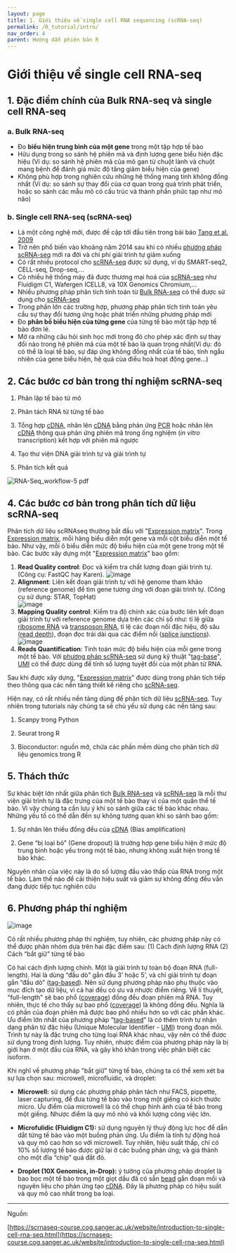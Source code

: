 ```yaml
---
layout: page
title: 1. Giới thiệu về single cell RNA sequencing (scRNA-seq)
permalink: /R_tutorial/intro/
nav_order: 4
parent: Hướng dẫn phiên bản R
---
```


# Giới thiệu về single cell RNA-seq

## 1. Đặc điểm chính của Bulk RNA-seq và single cell RNA-seq

### a. Bulk RNA-seq

-	Đo **biểu hiện trung bình của một gene** trong một tập hợp tế bào 
-	Hữu dụng trong so sánh hệ phiên mã và định lượng gene biểu hiện đặc hiệu (Ví dụ: so sánh hệ phiên mã của mô gan từ chuột lành và chuột mang bệnh để đánh giá mức độ tăng giảm biểu hiện của gene)
-	Không phù hợp trong nghiên cứu những hệ thống mang tính không đồng nhất (Ví dụ: so sánh sự thay đổi của cơ quan trong quá trình phát triển, hoặc so sánh các mẫu mô có cấu trúc và thành phần phức tạp như mô não)

### b. Single cell RNA-seq (scRNA-seq)

-	Là một công nghệ mới, được đề cập tới đầu tiên trong bài báo [Tang et al. 2009](https://www.nature.com/articles/nmeth.1315)
- Trở nên phổ biến vào khoảng năm 2014 sau khi có nhiều <a target="_blank" href="https://rnaseqcoban.github.io/R/def//#phương-pháp-scrna-seq" data-tooltip="{{site.data.dict.Phuong_phap_scRNA_seq}}"  data-tooltip-location="top">phương pháp scRNA-seq</a> mới ra đời và chi phí giải trình tự giảm xuống
-	Có rất nhiều protocol cho <a target="_blank" href="https://rnaseqcoban.github.io/R/def//#scrna-seq" data-tooltip="{{site.data.dict.ScRNA_seq}}"  data-tooltip-location="top">scRNA-seq</a> được sử dụng, ví dụ SMART-seq2, CELL-seq, Drop-seq,...
-	Có nhiều hệ thống máy đã được thương mại hoá của <a target="_blank" href="https://rnaseqcoban.github.io/R/def//#scrna-seq" data-tooltip="{{site.data.dict.ScRNA_seq}}"  data-tooltip-location="top">scRNA-seq</a> như Fluidigm C1, Wafergen ICELL8, và 10X Genomics Chromium,...
-	Nhiều phương pháp phân tích tính toán từ <a target="_blank" href="https://rnaseqcoban.github.io/R/def/#bulk-rna-seq" data-tooltip="{{site.data.dict.Bulk_RNA_seq}}"  data-tooltip-location="top">Bulk RNA-seq</a> có thể được sử dụng cho <a target="_blank" href="https://rnaseqcoban.github.io/R/def//#scrna-seq" data-tooltip="{{site.data.dict.ScRNA_seq}}"  data-tooltip-location="top">scRNA-seq</a>
-	Trong phần lớn các trường hợp, phương pháp phân tích tính toán yêu cầu sự thay đổi tương ứng hoặc phát triển những phương pháp mới 
-	Đo **phân bố biểu hiện của từng gene** của từng tế bào một tập hợp tế bào đơn lẻ. 
- Mở ra những câu hỏi sinh học mới trong đó cho phép xác định sự thay đổi nào trong hệ phiên mã của một tế bào là quan trọng nhất(Ví dụ: đó có thể là loại tế bào, sự đáp ứng không đồng nhất của tế bào, tính ngẫu nhiên của gene biểu hiện, hệ quả của điều hoà hoạt động gene...)

## 2. Các bước cơ bản trong thí nghiệm scRNA-seq

1. Phân lập tế bào từ mô 

2. Phân tách RNA từ từng tế bào 

3. Tổng hợp <a target="_blank" href="https://rnaseqcoban.github.io/R/def/#cdna" data-tooltip="{{site.data.dict.cDNA}}" data-tooltip-location="top">cDNA</a>, nhân lên <a target="_blank" href="https://rnaseqcoban.github.io/R/def/#cdna" data-tooltip="{{site.data.dict.cDNA}}" data-tooltip-location="top">cDNA</a> bằng phản ứng <a target="_blank" href="https://rnaseqcoban.github.io/R/def/#pcr" data-tooltip="{{site.data.dict.PCR}}" data-tooltip-location="top">PCR</a> hoặc nhân lên <a target="_blank" href="https://rnaseqcoban.github.io/R/def/#cdna" data-tooltip="{{site.data.dict.cDNA}}" data-tooltip-location="top">cDNA</a> thông qua phản ứng phiên mã trong ống nghiệm (*in vitro* transcription) kết hợp với phiên mã ngược 

4. Tạo thư viện DNA giải trình tự và giải trình tự 

5. Phân tích kết quả 

![RNA-Seq_workflow-5 pdf](https://user-images.githubusercontent.com/59919924/111622576-78713600-883d-11eb-9b16-fcfdcbdb8972.jpg)



## 4. Các bước cơ bản trong phân tích dữ liệu scRNA-seq
Phân tích dữ liệu scRNAseq thường bắt đầu với "<a target="_blank" href="https://rnaseqcoban.github.io/R/def//#count-matrixexpression-matrix" data-tooltip="{{site.data.dict.Count_matrix}}"  data-tooltip-location="top">Expression matrix</a>". Trong <a target="_blank" href="https://rnaseqcoban.github.io/R/def//#count-matrixexpression-matrix" data-tooltip="{{site.data.dict.Count_matrix}}"  data-tooltip-location="top">Expression matrix</a>, mỗi hàng biểu diễn một gene và mỗi cột biểu diễn một tế bào. Như vậy, mỗi ô biểu diễn mức độ biểu hiện của một gene trong một tế bào. 
Các bước xây dựng một "<a target="_blank" href="https://rnaseqcoban.github.io/R/def//#count-matrixexpression-matrix" data-tooltip="{{site.data.dict.Count_matrix}}"  data-tooltip-location="top">Expression matrix</a>" bao gồm: 

1. **Read Quality control**: Đọc và kiểm tra chất lượng đoạn giải trình tự. (Công cụ: FastQC hay Karen).
![image](https://user-images.githubusercontent.com/59919924/112940337-bc870380-9178-11eb-8cb6-21636601b279.png)
2. **Alignment**: Liên kết đoạn giải trình tự với hệ genome tham khảo (reference genome) để tìm gene tương ứng với đoạn giải trình tự. (Công cụ sử dụng: STAR, TopHat)  
![image](https://user-images.githubusercontent.com/59919924/112940242-9b261780-9178-11eb-976c-bb6ec2d56b13.png)
3. **Mapping Quality control**: Kiểm tra độ chính xác của bước liên kết đoạn giải trình tự với reference genome dựa trên các chỉ số như: tỉ lệ giữa <a target="_blank" href="https://rnaseqcoban.github.io/R/def//#ribosome-rna" data-tooltip="{{site.data.dict.Ribosome_RNA}}"  data-tooltip-location="top">ribosome RNA</a> và <a target="_blank" href="https://rnaseqcoban.github.io/R/def//#transposon-rna" data-tooltip="{{site.data.dict.Transposon_RNA}}"  data-tooltip-location="top">transposon RNA</a>, tỉ lệ các đoạn nối đặc hiệu, độ sâu (<a target="_blank" href="https://rnaseqcoban.github.io/R/def//#read-depth" data-tooltip="{{site.data.dict.Read_depth}}"  data-tooltip-location="top">read depth</a>), đoạn đọc trải dài qua các điểm nối (<a target="_blank" href="https://rnaseqcoban.github.io/R/def//#splice-junctionsmối-nối" data-tooltip="{{site.data.dict.Splice_junctions}}"  data-tooltip-location="top">splice junctions</a>).  
![image](https://user-images.githubusercontent.com/59919924/112940214-906b8280-9178-11eb-9ef0-24cddc201055.png)
4. **Reads Quantification**: Tính toán mức độ biểu hiện của mỗi gene trong một tế bào. Với <a target="_blank" href="https://rnaseqcoban.github.io/R/def//#phương-pháp-scrna-seq" data-tooltip="{{site.data.dict.Phuong_phap_scRNA_seq}}"  data-tooltip-location="top">phương pháp scRNA-seq</a> sử dụng kỹ thuật "<a target="_blank" href="https://rnaseqcoban.github.io/R/def//#tag-base" data-tooltip="{{site.data.dict.Tag_base}}"  data-tooltip-location="top">tag-base</a>", <a target="_blank" href="https://rnaseqcoban.github.io/R/def//#umi" data-tooltip="{{site.data.dict.UMI}}"  data-tooltip-location="top">UMI</a> có thể được dùng để tính số lượng tuyệt đối của một phân tử RNA. 

Sau khi được xây dựng, "<a target="_blank" href="https://rnaseqcoban.github.io/R/def//#count-matrixexpression-matrix" data-tooltip="{{site.data.dict.Count_matrix}}"  data-tooltip-location="top">Expression matrix</a>" được dùng trong phân tích tiếp theo thông qua các nền tảng thiết kế riêng cho <a target="_blank" href="https://rnaseqcoban.github.io/R/def//#scrna-seq" data-tooltip="{{site.data.dict.ScRNA_seq}}"  data-tooltip-location="top">scRNA-seq</a>. 

Hiện nay, có rất nhiều nền tảng dùng để phân tích dữ liệu <a target="_blank" href="https://rnaseqcoban.github.io/R/def//#scrna-seq" data-tooltip="{{site.data.dict.ScRNA_seq}}"  data-tooltip-location="top">scRNA-seq</a>. Tuy nhiên trong tutorials này chúng ta sẽ chủ yếu sử dụng các nền tảng sau:

1. Scanpy trong Python

2. Seurat trong R

3. Bioconductor: nguồn mở, chứa các phần mềm dùng cho phân tích dữ liệu genomics trong R

## 5. Thách thức

Sự khác biệt lớn nhất giữa phân tích <a target="_blank" href="https://rnaseqcoban.github.io/R/def/#bulk-rna-seq" data-tooltip="{{site.data.dict.Bulk_RNA_seq}}"  data-tooltip-location="top">Bulk RNA-seq</a> và <a target="_blank" href="https://rnaseqcoban.github.io/R/def//#scrna-seq" data-tooltip="{{site.data.dict.ScRNA_seq}}"  data-tooltip-location="top">scRNA-seq</a> là mỗi thư viện giải trình tự là đặc trưng của một tế bào thay vì của một quần thể tế bào. Vì vậy chúng ta cần lưu ý khi so sánh giữa các tế bào khác nhau. Những yếu tố có thể dẫn đến sự không tương quan khi so sánh bao gồm:

1. Sự nhân lên thiếu đồng đều của <a target="_blank" href="https://rnaseqcoban.github.io/R/def/#cdna" data-tooltip="{{site.data.dict.cDNA}}" data-tooltip-location="top">cDNA</a> (Bias amplification)

2. Gene “bị loại bỏ” (Gene dropout) là trường hợp gene biểu hiện ở mức độ trung bình hoặc yếu trong một tế bào, nhưng không xuất hiện trong tế bào khác. 

Nguyên nhân của việc này là do số lượng đầu vào thấp của RNA trong một tế bào. Làm thế nào để cải thiện hiệu suất và giảm sự không đồng đều vẫn đang được tiếp tục nghiên cứu

## 6. Phương pháp thí nghiệm 

![image](https://user-images.githubusercontent.com/59919924/111624962-6f359880-8840-11eb-9be9-b05088a116e3.png)


Có rất nhiều phương pháp thí nghiệm, tuy nhiên, các phương pháp này có thể được phân nhóm dựa trên hai đặc điểm sau: (1) Cách định lượng RNA (2) Cách “bắt giữ” từng tế bào

Có hai cách định lượng chính. Một là giải trình tự toàn bộ đoạn RNA (full-length). Hai là dùng “đầu dò” gắn đầu 3’ hoặc 5’, và chỉ giải trình tự đoạn gắn “đầu dò” (<a target="_blank" href="https://rnaseqcoban.github.io/R/def//#tag-base" data-tooltip="{{site.data.dict.Tag_base}}"  data-tooltip-location="top">tag-based</a>).  Nên sử dụng phương pháp nào phụ thuộc vào mục đích tạo dữ liệu, vì cả hai đều có ưu và nhược điểm riêng. Về lí thuyết, "full-length" sẽ bao phổ (<a target="_blank" href="https://rnaseqcoban.github.io/R/def//#coverageđộ-phủ" data-tooltip="{{site.data.dict.Coverage}}"  data-tooltip-location="top">coverage</a>) đồng đều đoạn phiên mã RNA. Tuy nhiên, thực tế cho thấy sự bao phổ (<a target="_blank" href="https://rnaseqcoban.github.io/R/def//#coverageđộ-phủ" data-tooltip="{{site.data.dict.Coverage}}"  data-tooltip-location="top">coverage</a>) là không đồng đều. Nghĩa là có phần của đoạn phiên mã được bao phổ nhiều hơn so với các phần khác. Ưu điểm lớn nhất của phương pháp “<a target="_blank" href="https://rnaseqcoban.github.io/R/def//#tag-base" data-tooltip="{{site.data.dict.Tag_base}}"  data-tooltip-location="top">tag-based</a>” là có thêm trình tự nhận dạng phân tử đặc hiệu (Unique Molecular Identifier - <a target="_blank" href="https://rnaseqcoban.github.io/R/def//#umi" data-tooltip="{{site.data.dict.UMI}}"  data-tooltip-location="top">UMI</a>) trong đoạn mồi. Trình tự này là đặc trưng cho từng loại RNA khác nhau, vậy nên có thể được sử dụng trong định lượng. Tuy nhiên, nhược điểm của phương pháp này là bị giới hạn ở một đầu của RNA, và gây khó khăn trong việc phân biệt các isoform.

Khi nghĩ về phương pháp "bắt giữ" từng tế bào, chúng ta có thể xem xét ba sự lựa chọn sau: microwell, microfluidic, và droplet:

- **Microwell:** sử dụng các phương pháp phân tách như FACS, pippette, laser capturing, để đưa từng tế bào vào trong một giếng có kích thước micro. Ưu điểm của microwell là có thể chụp hình ảnh của tế bào trong một giếng. Nhược điểm là quy mô nhỏ và khối lượng công việc lớn.

- **Microfulidic (Fluidigm C1):** sử dụng nguyên lý thuỷ động lực học để dẫn dắt từng tế bào vào một buồng phản ứng. Ưu điểm là tính tự động hoá và quy mô cao hơn so với microwell. Tuy nhiên, hiệu suất thấp, chỉ có 10% số lượng tế bào được giữ lại ở các buồng phản ứng; và giá thành cho một đĩa “chip” quá đắt đỏ. 

- **Droplet (10X Genomics, in-Drop):** ý tưởng của phương pháp droplet là bao bọc một tế bào trong một giọt dầu đã có sẵn <a target="_blank" href="https://rnaseqcoban.github.io/R/def/#bead" data-tooltip="{{site.data.dict.Bead}}" data-tooltip-location="top">bead</a> gắn đoạn mồi và nguyên liệu cho phản ứng tạo <a target="_blank" href="https://rnaseqcoban.github.io/R/def/#cdna" data-tooltip="{{site.data.dict.cDNA}}" data-tooltip-location="top">cDNA</a>. Đây là phương pháp có hiệu suất và quy mô cao nhất trong ba loại. 


-----------------------------------------------

Nguồn:

[https://scrnaseq-course.cog.sanger.ac.uk/website/introduction-to-single-cell-rna-seq.html](https://scrnaseq-course.cog.sanger.ac.uk/website/introduction-to-single-cell-rna-seq.html)

